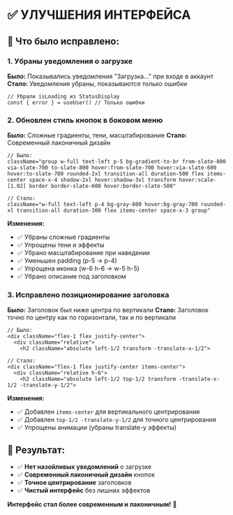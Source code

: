 # ✅ УЛУЧШЕНИЯ ИНТЕРФЕЙСА

## 🎯 Что было исправлено:

### 1. **Убраны уведомления о загрузке**
**Было:** Показывались уведомления "Загрузка..." при входе в аккаунт
**Стало:** Уведомления убраны, показываются только ошибки
```tsx
// Убрали isLoading из StatusDisplay
const { error } = useUser() // Только ошибки
```

### 2. **Обновлен стиль кнопок в боковом меню**
**Было:** Сложные градиенты, тени, масштабирование
**Стало:** Современный лаконичный дизайн
```tsx
// Было:
className="group w-full text-left p-5 bg-gradient-to-br from-slate-800 via-slate-700 to-slate-800 hover:from-slate-700 hover:via-slate-600 hover:to-slate-700 rounded-2xl transition-all duration-500 flex items-center space-x-4 shadow-2xl hover:shadow-3xl transform hover:scale-[1.02] border border-slate-600 hover:border-slate-500"

// Стало:
className="w-full text-left p-4 bg-gray-800 hover:bg-gray-700 rounded-xl transition-all duration-300 flex items-center space-x-3 group"
```

**Изменения:**
- ✅ Убраны сложные градиенты
- ✅ Упрощены тени и эффекты
- ✅ Убрано масштабирование при наведении
- ✅ Уменьшен padding (p-5 → p-4)
- ✅ Упрощена иконка (w-6 h-6 → w-5 h-5)
- ✅ Убрано описание под заголовком

### 3. **Исправлено позиционирование заголовка**
**Было:** Заголовок был ниже центра по вертикали
**Стало:** Заголовок точно по центру как по горизонтали, так и по вертикали
```tsx
// Было:
<div className="flex-1 flex justify-center">
  <div className="relative">
    <h2 className="absolute left-1/2 transform -translate-x-1/2">

// Стало:
<div className="flex-1 flex justify-center items-center">
  <div className="relative h-6">
    <h2 className="absolute left-1/2 top-1/2 transform -translate-x-1/2 -translate-y-1/2">
```

**Изменения:**
- ✅ Добавлен `items-center` для вертикального центрирования
- ✅ Добавлен `top-1/2 -translate-y-1/2` для точного центрирования
- ✅ Упрощены анимации (убраны translate-y эффекты)

## 🎨 Результат:

- ✅ **Нет назойливых уведомлений** о загрузке
- ✅ **Современный лаконичный дизайн** кнопок
- ✅ **Точное центрирование** заголовков
- ✅ **Чистый интерфейс** без лишних эффектов

**Интерфейс стал более современным и лаконичным!** 🎉
